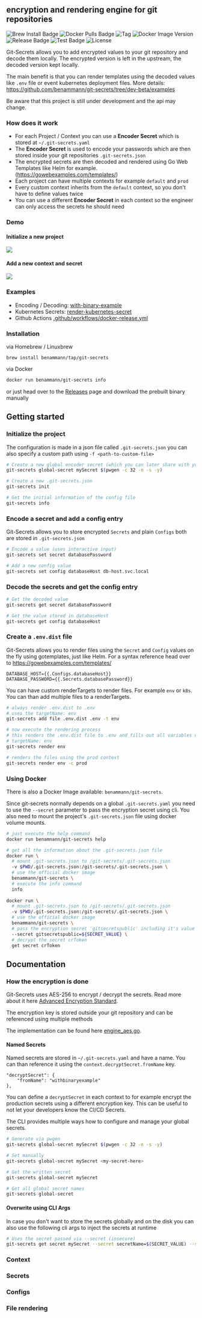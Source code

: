 ## encryption and rendering engine for git repositories

![Brew Install Badge](https://img.shields.io/github/downloads/benammann/git-secrets/total?label=brew%20installs)
![Docker Pulls Badge](https://img.shields.io/docker/pulls/benammann/git-secrets)
![Tag](https://img.shields.io/github/v/release/benammann/git-secrets?label=brew%20tag)
![Docker Image Version](https://img.shields.io/docker/v/benammann/git-secrets?label=docker%20image%20tag)
![Release Badge](https://github.com/benammann/git-secrets/actions/workflows/brew-release.yml/badge.svg)
![Test Badge](https://github.com/benammann/git-secrets/actions/workflows/docker-release.yml/badge.svg)
![License](https://img.shields.io/github/license/benammann/git-secrets?123)

Git-Secrets allows you to add encrypted values to your git repository and decode them locally. The encrypted version is left in the upstream, the decoded version kept locally.

The main benefit is that you can render templates using the decoded values like `.env` file or event kubernetes deployment files. More details: https://github.com/benammann/git-secrets/tree/dev-beta/examples

Be aware that this project is still under development and the api may change.

### How does it work

- For each Project / Context you can use a **Encoder Secret** which is stored at `~/.git-secrets.yaml`
- The **Encoder Secret** is used to encode your passwords which are then stored inside your git repositories `.git-secrets.json`
- The encrypted secrets are then decoded and rendered using Go Web Templates like Helm for example. (https://gowebexamples.com/templates/)
- Each project can have multiple contexts for example `default` and `prod`
- Every custom context inherits from the `default` context, so you don't have to define values twice
- You can use a different **Encoder Secret** in each context so the engineer can only access the secrets he should need

### Demo

#### Initialize a new project
![](docs/git-secrets-init-demo.gif)

#### Add a new context and secret
![](docs/git-secrets-contexts-demo.gif)

### Examples

- Encoding / Decoding: [with-binary-example](examples/with-binary-example)
- Kubernetes Secrets: [render-kubernetes-secret](examples/render-kubernetes-secret)
- Github Actions [.github/workflows/docker-release.yml](.github/workflows/docker-release.yml)

### Installation

via Homebrew / Linuxbrew
```
brew install benammann/tap/git-secrets 
```

via Docker

````bash
docker run benammann/git-secrets info
````

or just head over to the [Releases](https://github.com/benammann/git-secrets/releases) page and download the prebuilt binary manually

## Getting started

### Initialize the project
The configuration is made in a json file called `.git-secrets.json` you can also specify a custom path using `-f <path-to-custom-file>`

```bash
# Create a new global encoder secret (which you can later share with your team)
git-secrets global-secret mySecret $(pwgen -c 32 -n -s -y)

# Create a new .git-secrets.json
git-secrets init

# Get the initial information of the config file
git-secrets info
```

### Encode a secret and add a config entry

Git-Secrets allows you to store encrypted `Secrets` and plain `Configs` both are stored in `.git-secrets.json`

```bash
# Encode a value (uses interactive input)
git-secrets set secret databasePassword

# Add a new config value
git-secrets set config databaseHost db-host.svc.local
```

### Decode the secrets and get the config entry

```bash
# Get the decoded value
git-secrets get secret databasePassword

# Get the value stored in databaseHost
git-secrets get config databaseHost
```

### Create a `.env.dist` file

Git-Secrets allows you to render files using the `Secret` and `Config` values on the fly using gotemplates, just like Helm. For a syntax reference head over to https://gowebexamples.com/templates/

````text
DATABASE_HOST={{.Configs.databaseHost}}
DATABASE_PASSWORD={{.Secrets.databasePassword}}
````

You can have custom renderTargets to render files. For example `env` or `k8s`. You can than add multiple files to a renderTargets.

````bash
# always render .env.dist to .env
# uses the targetName: env
git-secrets add file .env.dist .env -t env

# now execute the rendering process
# this renders the .env.dist file to .env and fills out all variables using the default context
# targetName: env
git-secrets render env

# renders the files using the prod context
git-secrets render env -c prod
````


### Using Docker

There is also a Docker Image available: `benammann/git-secrets`.

Since git-secrets normally depends on a global `.git-secrets.yaml` you need to use the `--secret` parameter to pass the encryption secret using cli.
You also need to mount the project's `.git-secrets.json` file using docker volume mounts.

````bash
# just execute the help command
docker run benamnann/git-secrets help

# get all the information about the .git-secrets.json file
docker run \
  # mount .git-secrets.json to /git-secrets/.git-secrets.json
  -v $PWD/.git-secrets.json:/git-secrets/.git-secrets.json \
  # use the official docker image
  benammann/git-secrets \
  # execute the info command
  info
  
docker run \
  # mount .git-secrets.json to /git-secrets/.git-secrets.json
  -v $PWD/.git-secrets.json:/git-secrets/.git-secrets.json \
  # use the official docker image
  benammann/git-secrets \
  # pass the encryption secret 'gitsecretspublic' including it's value from an local Environment variable to docker
  --secret gitsecretspublic=${SECRET_VALUE} \
  # decrypt the secret crToken
  get secret crToken 
````

## Documentation

### How the encryption is done

Git-Secrets uses AES-256 to encrypt / decrypt the secrets. Read more about it here [Advanced Encryption Standard](https://de.wikipedia.org/wiki/Advanced_Encryption_Standard).

The encryption key is stored outside your git repository and can be referenced using multiple methods

The implementation can be found here [engine_aes.go](pkg/encryption/engine_aes.go).

#### Named Secrets
Named secrets are stored in `~/.git-secrets.yaml` and have a name. You can than reference it using the `context.decryptSecret.fromName` key.

````
"decryptSecret": {
    "fromName": "withbinaryexample"
},
````

You can define a `decryptSecret` in each context to for example encrypt the production secrets using a different encryption key. This can be useful to not let your developers know the CI/CD Secrets.

The CLI provides multiple ways how to configure and manage your global secrets.
```bash
# Generate via pwgen 
git-secrets global-secret mySecret $(pwgen -c 32 -n -s -y)

# Set manually
git-secrets global-secret mySecret <my-secret-here>

# Get the written secret
git-secrets global-secret mySecret

# Get all global secret names
git-secrets global-secret
```

#### Overwrite using CLI Args

In case you don't want to store the secrets globally and on the disk you can also use the following cli args to inject the secrets at runtime

```bash
# Uses the secret passed via --secret (insecure)
git-secrets get secret mySecret --secret secretName=$(SECRET_VALUE) --secret secretName1=$(SECRET_VALUE_1)
```

### Context

### Secrets

### Configs

### File rendering